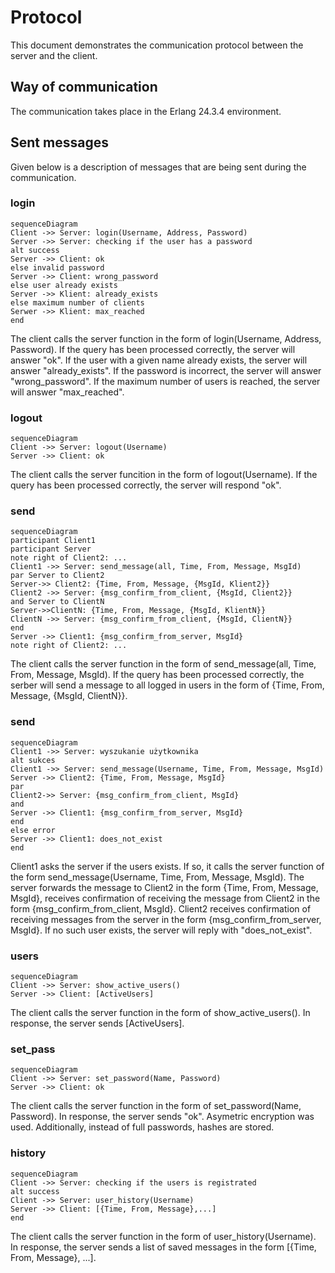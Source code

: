 # Protocol

This document demonstrates the communication protocol between the server and the client.

## Way of communication

The communication takes place in the Erlang 24.3.4 environment.

## Sent messages 

Given below is a description of messages that are being sent during the communication.

### login

```mermaid
sequenceDiagram
Client ->> Server: login(Username, Address, Password)
Server ->> Server: checking if the user has a password
alt success
Server ->> Client: ok
else invalid password
Server ->> Client: wrong_password
else user already exists
Server ->> Klient: already_exists
else maximum number of clients 
Serwer ->> Klient: max_reached
end
```

The client calls the server function in the form of login(Username, Address, Password). If the query has been processed correctly, the server will answer "ok". If the user with a given name already exists, the server will answer "already_exists". If the password is incorrect, the server will answer "wrong_password". If the maximum number of users is reached, the server will answer "max_reached".

### logout

```mermaid
sequenceDiagram
Client ->> Server: logout(Username)
Server ->> Client: ok
```
The client calls the server funcition in the form of logout(Username). If the query has been processed correctly, the server will respond "ok".

### send

```mermaid
sequenceDiagram
participant Client1
participant Server
note right of Client2: ...
Client1 ->> Server: send_message(all, Time, From, Message, MsgId)
par Server to Client2
Server->> Client2: {Time, From, Message, {MsgId, Klient2}}
Client2 ->> Server: {msg_confirm_from_client, {MsgId, Client2}}
and Server to ClientN
Server->>ClientN: {Time, From, Message, {MsgId, KlientN}}
ClientN ->> Server: {msg_confirm_from_client, {MsgId, ClientN}}
end
Server ->> Client1: {msg_confirm_from_server, MsgId}
note right of Client2: ...
```

The client calls the server function in the form of send_message(all, Time, From, Message, MsgId). If the query has been processed correctly, the serber will send a message to all logged in users in the form of {Time, From, Message, {MsgId, ClientN}}.

### send <Username>

```mermaid
sequenceDiagram
Client1 ->> Server: wyszukanie użytkownika
alt sukces
Client1 ->> Server: send_message(Username, Time, From, Message, MsgId)
Server ->> Client2: {Time, From, Message, MsgId}
par
Client2->> Server: {msg_confirm_from_client, MsgId}
and
Server ->> Client1: {msg_confirm_from_server, MsgId}
end
else error
Server ->> Client1: does_not_exist
end

```

Client1 asks the server if the users exists. If so, it calls the server function of the form send_message(Username, Time, From, Message, MsgId). The server forwards the message to Client2 in the form {Time, From, Message, MsgId}, receives confirmation of receiving the message from Client2 in the form {msg_confirm_from_client, MsgId}. Client2 receives confirmation of receiving messages from the server in the form {msg_confirm_from_server, MsgId}. If no such user exists, the server will reply with "does_not_exist".

### users

```mermaid
sequenceDiagram
Client ->> Server: show_active_users() 
Server ->> Client: [ActiveUsers]
```

The client calls the server function in the form of show_active_users(). In response, the server sends [ActiveUsers].

### set_pass

```mermaid
sequenceDiagram
Client ->> Server: set_password(Name, Password)  
Server ->> Client: ok
```

The client calls the server function in the form of set_password(Name, Password). In response, the server sends "ok".
Asymetric encryption was used. Additionally, instead of full passwords, hashes are stored.

### history

```mermaid
sequenceDiagram
Client ->> Server: checking if the users is registrated
alt success
Client ->> Server: user_history(Username) 
Server ->> Client: [{Time, From, Message},...]  
end
```

The client calls the server function in the form of user_history(Username). In response, the server sends a list of saved messages in the form [{Time, From, Message}, ...].



